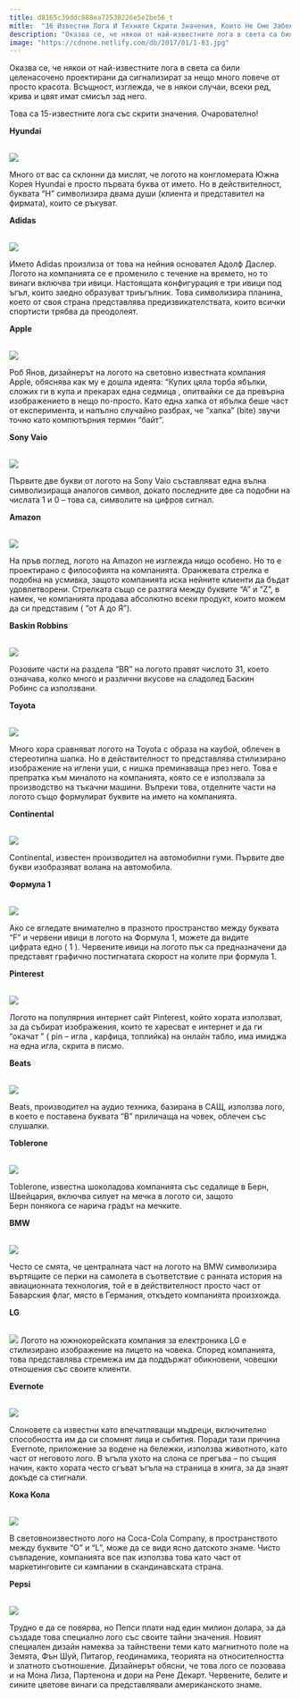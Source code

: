 ```yaml
---
title: d8165c39ddc888ea72530226e5e2be56_t
mitle:  "16 Известни Лога И Техните Скрити Значения, Които Не Сме Забелязали!"
description: "Оказва се, че някои от най-известните лога в света са били целенасочено проектирани да сигнализират за нещо много повече от просто красота. Всъщност, изглежда, че в �"
image: "https://cdnone.netlify.com/db/2017/01/1-83.jpg"
---
```


 <p>Оказва се, че някои от най-известните лога в света са били целенасочено проектирани да сигнализират за нещо много повече от просто красота. Всъщност, изглежда, че в някои случаи, всеки ред, крива и цвят имат смисъл зад него.</p>      <p>Това са 15-известните лога със скрити значения. Очарователно!</p> <p><strong>Hyundai</strong></p> <p> <br/><img src="https://cdnone.netlify.com/db/2017/01/1-83.jpg"/><br/></p>      <p>Много от вас са склонни да мислят, че логото на конгломерата Южна Корея Hyundai е просто първата буква от името. Но в действителност, буквата “Н” символизира двама души (клиента и представител на фирмата), които се ръкуват.</p> <p><strong>Adidas</strong></p> <p> <br/><img src="https://cdnone.netlify.com/db/2017/01/2-79.jpg"/><br/></p> <p>Името Adidas произлиза от това на нейния основател Адолф Даслер. Логото на компанията се е променило с течение на времето, но то винаги включва три ивици. Настоящата конфигурация е три ивици под ъгъл, които заедно образуват триъгълник. Това символизира планина, което от своя страна представлява предизвикателствата, които всички спортисти трябва да преодолеят.</p>      <p><strong>Apple</strong></p> <p> <br/><img src="https://cdnone.netlify.com/db/2017/01/3-79.jpg"/><br/></p> <p>Роб Янов, дизайнерът на логото на световно известната компания Apple, обяснява как му е дошла идеята: “Купих цяла торба ябълки, сложих ги в купа и прекарах една седмица , опитвайки се да превърна изображението в нещо по-просто. Като една хапка от ябълка беше част от експеримента, и напълно случайно разбрах, че “хапка” (bite) звучи точно като компютърния термин “байт”.</p> <p><strong>Sony Vaio</strong></p> <p> <br/><img src="https://cdnone.netlify.com/db/2017/01/4-77.jpg"/><br/></p> <p>Първите две букви от логото на Sony Vaio съставляват една вълна символизираща аналогов символ, докато последните две са подобни на числата 1 и 0 – това са, символите на цифров сигнал.</p>      <p><strong>Amazon</strong></p> <p> <br/><img src="https://cdnone.netlify.com/db/2017/01/5-75.jpg"/><br/></p> <p>На пръв поглед, логото на Amazon не изглежда нищо особено. Но то е проектирано с философията на компанията. Оранжевата стрелка е подобна на усмивка, защото компанията иска нейните клиенти да бъдат удовлетворени. Стрелката също се разтяга между буквите “А” и “Z”, в намек, че компанията продава абсолютно всеки продукт, които можем да си представим ( “от А до Я”).</p> <p><strong>Baskin Robbins</strong></p>      <p> <br/><img src="https://cdnone.netlify.com/db/2017/01/6-71.jpg"/><br/></p> <p>Розовите части на раздела “BR” на логото правят числото 31, което означава, колко много и различни вкусове на сладолед Баскин Робинс са използвани.</p> <p><strong>Toyota</strong></p> <p> <br/><img src="https://cdnone.netlify.com/db/2017/01/7-71.jpg"/><br/></p> <p>Много хора сравняват логото на Toyota с образа на каубой, облечен в стереотипна шапка. Но в действителност то представлява стилизирано изображение на иглени уши, с нишка преминаваща през него. Това е препратка към миналото на компанията, която се е използвала за производство на тъкачни машини. Въпреки това, отделните части на логото също формулират буквите на името на компанията.</p> <p><strong>Continental</strong></p> <p> <br/><img src="https://cdnone.netlify.com/db/2017/01/8-64.jpg"/><br/></p> <p>Continental, известен производител на автомобилни гуми. Първите две букви изобразяват волана на автомобила.</p> <p><strong>Формула 1</strong></p> <p> <br/><img src="https://cdnone.netlify.com/db/2017/01/9-60.jpg"/><br/></p> <p>Ако се вгледате внимателно в празното пространство между буквата “F” и червени ивици в логото на Формула 1, можете да видите цифрата едно ( 1 ). Червените ивици на логото пък са предназначени да представят графично постигнатата скорост на колите при формула 1.</p> <p><strong>Pinterest</strong></p> <p> <br/><img src="https://cdnone.netlify.com/db/2017/01/10-60.jpg"/><br/></p> <p>Логото на популярния интернет сайт Pinterest, който хората използват, за да събират изображения, които те харесват е интернет и да ги “окачат ” ( pin – игла , карфица, топлийка) на онлайн табло, има имиджа на една игла, скрита в писмо.</p> <p><strong>Beats</strong></p> <p> <br/><img src="https://cdnone.netlify.com/db/2017/01/11-50.jpg"/><br/></p> <p>Beats, производител на аудио техника, базирана в САЩ, използва лого, в което е поставена буквата “B” приличаща на човек, облечен със слушалки.</p> <p><strong>Toblerone</strong></p> <p> <br/><img src="https://cdnone.netlify.com/db/2017/01/aBYY6D2_700b.jpg"/><br/></p> <p>Toblerone, известна шоколадова компанията със седалище в Берн, Швейцария, включва силует на мечка в логото си, защото Берн понякога се нарича градът на мечките.</p> <p><strong>BMW</strong></p> <p> <br/><img src="https://cdnone.netlify.com/db/2017/01/12-46.jpg"/><br/></p> <p>Често се смята, че централната част на логото на BMW символизира въртящите се перки на самолета в съответствие с ранната история на авиационната технология, той е в действителност просто част от Баварския флаг, място в Германия, откъдето компанията произхожда.</p> <p><strong>LG</strong></p> <p> <br/><img src="https://cdnone.netlify.com/db/2017/01/LG-logo-760x570.png"/> Логото на южнокорейската компания за електроника LG е стилизирано изображение на лицето на човека. Според компанията, това представлява стремежа им да поддържат обикновени, човешки отношения със своите клиенти.</p> <p><strong>Evernote</strong></p> <p> <br/><img src="https://cdnone.netlify.com/db/2017/01/13-44.jpg"/><br/></p> <p>Слоновете са известни като впечатляващи мъдреци, включително способността им да си спомнят лица и събития. Поради тази причина  Evernote, приложение за водене на бележки, използва животното, като част от неговото лого. В ъгъла ухото на слона се прегъва – по същия начин, както хората често сгъват ъгъла на страница в книга, за да знаят докъде са стигнали.</p> <p><strong>Кока Кола</strong></p> <p> <br/><img src="https://cdnone.netlify.com/db/2017/01/14-40.jpg"/><br/></p> <p>В световноизвестното лого на Coca-Cola Company, в пространството между буквите “О” и “L”, може да се види ясно датското знаме. Чисто съвпадение, компанията все пак използва това като част от маркетинговите си кампании в скандинавската страна.</p> <p><strong>Pepsi</strong></p> <p> <br/><img src="https://cdnone.netlify.com/db/2017/11/Screen-Shot-2017-11-21-at-11.47.34-AM-760x422.png"/></p> <p>Трудно е да се повярва, но Пепси плати над един милион долара, за да създаде това специално лого със своите тайни значения. Новият специален дизайн намеква за тайнствени теми като магнитното поле на Земята, Фън Шуй, Питагор, геодинамика, теорията на относителността и златното съотношение. Дизайнерът обясни, че това лого се позовава и на Мона Лиза, Партенона и дори на Рене Декарт. Червените, белите и сините цветове винаги са представлявали американското знаме.</p>       
